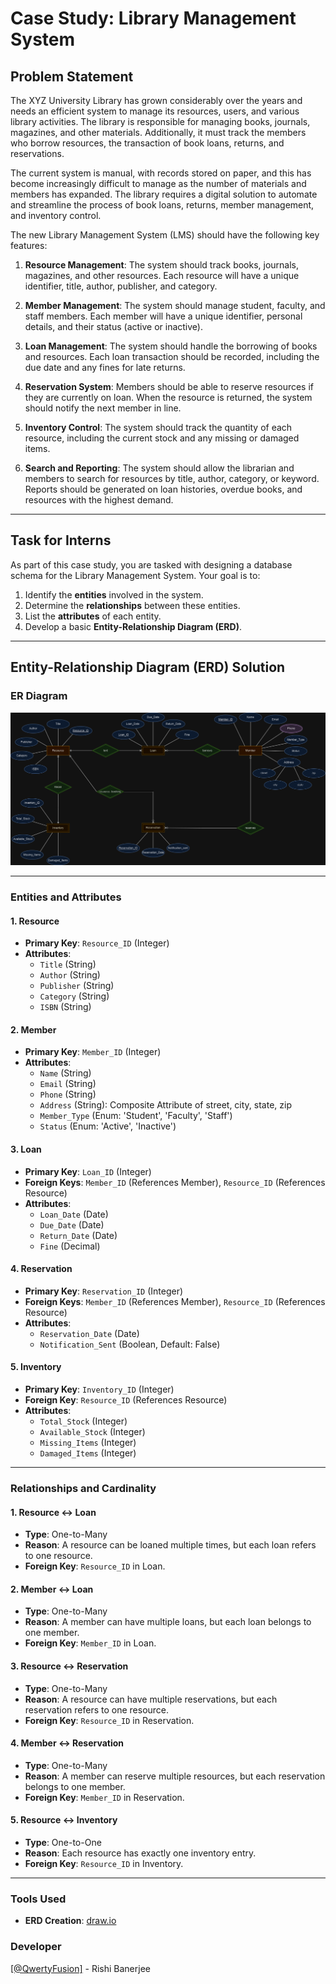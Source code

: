 # Case Study: Library Management System

## Problem Statement

The XYZ University Library has grown considerably over the years and needs an efficient system to manage its resources, users, and various library activities. The library is responsible for managing books, journals, magazines, and other materials. Additionally, it must track the members who borrow resources, the transaction of book loans, returns, and reservations.

The current system is manual, with records stored on paper, and this has become increasingly difficult to manage as the number of materials and members has expanded. The library requires a digital solution to automate and streamline the process of book loans, returns, member management, and inventory control.

The new Library Management System (LMS) should have the following key features:

1. **Resource Management**: The system should track books, journals, magazines, and other resources. Each resource will have a unique identifier, title, author, publisher, and category.
  
2. **Member Management**: The system should manage student, faculty, and staff members. Each member will have a unique identifier, personal details, and their status (active or inactive).

3. **Loan Management**: The system should handle the borrowing of books and resources. Each loan transaction should be recorded, including the due date and any fines for late returns.

4. **Reservation System**: Members should be able to reserve resources if they are currently on loan. When the resource is returned, the system should notify the next member in line.

5. **Inventory Control**: The system should track the quantity of each resource, including the current stock and any missing or damaged items.

6. **Search and Reporting**: The system should allow the librarian and members to search for resources by title, author, category, or keyword. Reports should be generated on loan histories, overdue books, and resources with the highest demand.

---

## Task for Interns

As part of this case study, you are tasked with designing a database schema for the Library Management System. Your goal is to:

1. Identify the **entities** involved in the system.
2. Determine the **relationships** between these entities.
3. List the **attributes** of each entity.
4. Develop a basic **Entity-Relationship Diagram (ERD)**.

---

## Entity-Relationship Diagram (ERD) Solution

### **ER Diagram**
![Entity Relationship Diagram Coloured](./ER_diagram/ER_Diagram_Coloured.png)

---

### **Entities and Attributes**

#### **1. Resource**
- **Primary Key**: `Resource_ID` (Integer)
- **Attributes**:
  - `Title` (String)
  - `Author` (String)
  - `Publisher` (String)
  - `Category` (String)
  - `ISBN` (String)

#### **2. Member**
- **Primary Key**: `Member_ID` (Integer)
- **Attributes**:
  - `Name` (String)
  - `Email` (String)
  - `Phone` (String)
  - `Address` (String): Composite Attribute of street, city, state, zip
  - `Member_Type` (Enum: 'Student', 'Faculty', 'Staff')
  - `Status` (Enum: 'Active', 'Inactive')

#### **3. Loan**
- **Primary Key**: `Loan_ID` (Integer)
- **Foreign Keys**: `Member_ID` (References Member), `Resource_ID` (References Resource)
- **Attributes**:
  - `Loan_Date` (Date)
  - `Due_Date` (Date)
  - `Return_Date` (Date)
  - `Fine` (Decimal)

#### **4. Reservation**
- **Primary Key**: `Reservation_ID` (Integer)
- **Foreign Keys**: `Member_ID` (References Member), `Resource_ID` (References Resource)
- **Attributes**:
  - `Reservation_Date` (Date)
  - `Notification_Sent` (Boolean, Default: False)

#### **5. Inventory**
- **Primary Key**: `Inventory_ID` (Integer)
- **Foreign Key**: `Resource_ID` (References Resource)
- **Attributes**:
  - `Total_Stock` (Integer)
  - `Available_Stock` (Integer)
  - `Missing_Items` (Integer)
  - `Damaged_Items` (Integer)

---

### **Relationships and Cardinality**

#### **1. Resource ↔ Loan**
- **Type**: One-to-Many
- **Reason**: A resource can be loaned multiple times, but each loan refers to one resource.
- **Foreign Key**: `Resource_ID` in Loan.

#### **2. Member ↔ Loan**
- **Type**: One-to-Many
- **Reason**: A member can have multiple loans, but each loan belongs to one member.
- **Foreign Key**: `Member_ID` in Loan.

#### **3. Resource ↔ Reservation**
- **Type**: One-to-Many
- **Reason**: A resource can have multiple reservations, but each reservation refers to one resource.
- **Foreign Key**: `Resource_ID` in Reservation.

#### **4. Member ↔ Reservation**
- **Type**: One-to-Many
- **Reason**: A member can reserve multiple resources, but each reservation belongs to one member.
- **Foreign Key**: `Member_ID` in Reservation.

#### **5. Resource ↔ Inventory**
- **Type**: One-to-One
- **Reason**: Each resource has exactly one inventory entry.
- **Foreign Key**: `Resource_ID` in Inventory.

---

### Tools Used
- **ERD Creation**: [draw.io](https://app.diagrams.net/)

### Developer
<a href="https://github.com/QwertyFusion">[@QwertyFusion]</a> - Rishi Banerjee
